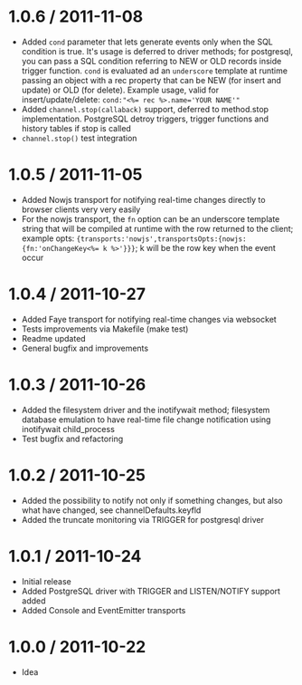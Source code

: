 1.0.6 / 2011-11-08
==================
  * Added `cond` parameter that lets generate events only when the SQL condition is true. It's usage is deferred to driver methods; for postgresql, you can pass a SQL condition referring to NEW or OLD records inside trigger function. `cond` is evaluated ad an `underscore` template  at runtime passing an object with a rec property that can be NEW (for insert and update) or OLD (for delete). Example usage, valid for insert/update/delete: `cond:"<%= rec %>.name='YOUR NAME'"`
  * Added `channel.stop(callaback)` support, deferred to method.stop implementation. PostgreSQL detroy triggers, trigger functions and history tables if stop is called
  * `channel.stop()` test integration

1.0.5 / 2011-11-05
==================
  * Added Nowjs transport for notifying real-time changes directly to browser clients very very easily
  * For the nowjs transport, the `fn` option can be an underscore template string that will be compiled at runtime with the row returned to the client; example opts: `{transports:'nowjs',transportsOpts:{nowjs:{fn:'onChangeKey<%= k %>'}}}`; k will be the row key when the event occur

1.0.4 / 2011-10-27
==================
  * Added Faye transport for notifying real-time changes via websocket
  * Tests improvements via Makefile (make test)
  * Readme updated
  * General bugfix and improvements

1.0.3 / 2011-10-26
==================
  * Added the filesystem driver and the inotifywait method; filesystem database emulation to have real-time file change notification using inotifywait child_process
  * Test bugfix and refactoring

1.0.2 / 2011-10-25
==================

  * Added the possibility to notify not only if something changes, but also what have changed, see channelDefaults.keyfld
  * Added the truncate monitoring via TRIGGER for postgresql driver

1.0.1 / 2011-10-24
==================

  * Initial release
  * Added PostgreSQL driver with TRIGGER and LISTEN/NOTIFY support added
  * Added Console and EventEmitter transports

1.0.0 / 2011-10-22
==================

  * Idea
